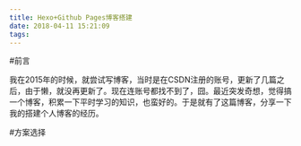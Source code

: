 ```yaml
---
title: Hexo+Github Pages博客搭建
date: 2018-04-11 15:21:09
tags:
---
```


#前言


我在2015年的时候，就尝试写博客，当时是在CSDN注册的账号，更新了几篇之后，由于懒，就没再更新了。现在连账号都找不到了，囧。最近突发奇想，觉得搞一个博客，积累一下平时学习的知识，也蛮好的。于是就有了这篇博客，分享一下我的搭建个人博客的经历。


#方案选择